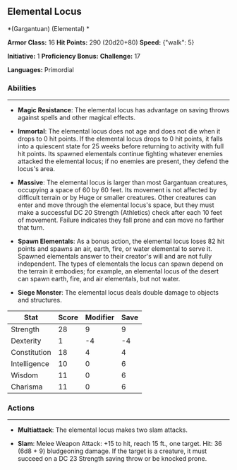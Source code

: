 ## Elemental Locus
*(Gargantuan) (Elemental) *

**Armor Class:** 16
**Hit Points:** 290 (20d20+80)
**Speed:** {"walk": 5}

**Initiative:** 1
**Proficiency Bonus:**
**Challenge:** 17

**Languages:** Primordial

### Abilities
 --- 
- **Magic Resistance**: The elemental locus has advantage on saving throws against spells and other magical effects.

- **Immortal**: The elemental locus does not age and does not die when it drops to 0 hit points. If the elemental locus drops to 0 hit points, it falls into a quiescent state for 25 weeks before returning to activity with full hit points. Its spawned elementals continue fighting whatever enemies attacked the elemental locus; if no enemies are present, they defend the locus's area.

- **Massive**: The elemental locus is larger than most Gargantuan creatures, occupying a space of 60 by 60 feet. Its movement is not affected by difficult terrain or by Huge or smaller creatures. Other creatures can enter and move through the elemental locus's space, but they must make a successful DC 20 Strength (Athletics) check after each 10 feet of movement. Failure indicates they fall prone and can move no farther that turn.

- **Spawn Elementals**: As a bonus action, the elemental locus loses 82 hit points and spawns an air, earth, fire, or water elemental to serve it. Spawned elementals answer to their creator's will and are not fully independent. The types of elementals the locus can spawn depend on the terrain it embodies; for example, an elemental locus of the desert can spawn earth, fire, and air elementals, but not water.

- **Siege Monster**: The elemental locus deals double damage to objects and structures.



| Stat | Score | Modifier | Save |
| ---- | ---- | ---- | ---- |
| Strength | 28 | 9 | 9 |
| Dexterity | 1 | -4 | -4 |
| Constitution | 18 | 4 | 4 |
| Intelligence | 10 | 0 | 6 |
| Wisdom | 11 | 0 | 6 |
| Charisma | 11 | 0 | 6 |

### Actions
 --- 
- **Multiattack**: The elemental locus makes two slam attacks.

- **Slam**: Melee Weapon Attack: +15 to hit, reach 15 ft., one target. Hit: 36 (6d8 + 9) bludgeoning damage. If the target is a creature, it must succeed on a DC 23 Strength saving throw or be knocked prone.

